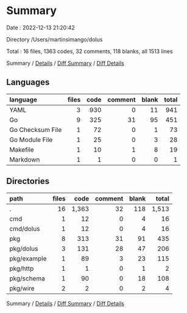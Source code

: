 # Summary

Date : 2022-12-13 21:20:42

Directory /Users/martinsimango/dolus

Total : 16 files,  1363 codes, 32 comments, 118 blanks, all 1513 lines

Summary / [Details](details.md) / [Diff Summary](diff.md) / [Diff Details](diff-details.md)

## Languages
| language | files | code | comment | blank | total |
| :--- | ---: | ---: | ---: | ---: | ---: |
| YAML | 3 | 930 | 0 | 11 | 941 |
| Go | 9 | 325 | 31 | 95 | 451 |
| Go Checksum File | 1 | 72 | 0 | 1 | 73 |
| Go Module File | 1 | 25 | 0 | 3 | 28 |
| Makefile | 1 | 10 | 1 | 8 | 19 |
| Markdown | 1 | 1 | 0 | 0 | 1 |

## Directories
| path | files | code | comment | blank | total |
| :--- | ---: | ---: | ---: | ---: | ---: |
| . | 16 | 1,363 | 32 | 118 | 1,513 |
| cmd | 1 | 12 | 0 | 4 | 16 |
| cmd/dolus | 1 | 12 | 0 | 4 | 16 |
| pkg | 8 | 313 | 31 | 91 | 435 |
| pkg/dolus | 3 | 131 | 28 | 47 | 206 |
| pkg/example | 1 | 89 | 3 | 23 | 115 |
| pkg/http | 1 | 1 | 0 | 1 | 2 |
| pkg/schema | 1 | 90 | 0 | 18 | 108 |
| pkg/wire | 2 | 2 | 0 | 2 | 4 |

Summary / [Details](details.md) / [Diff Summary](diff.md) / [Diff Details](diff-details.md)